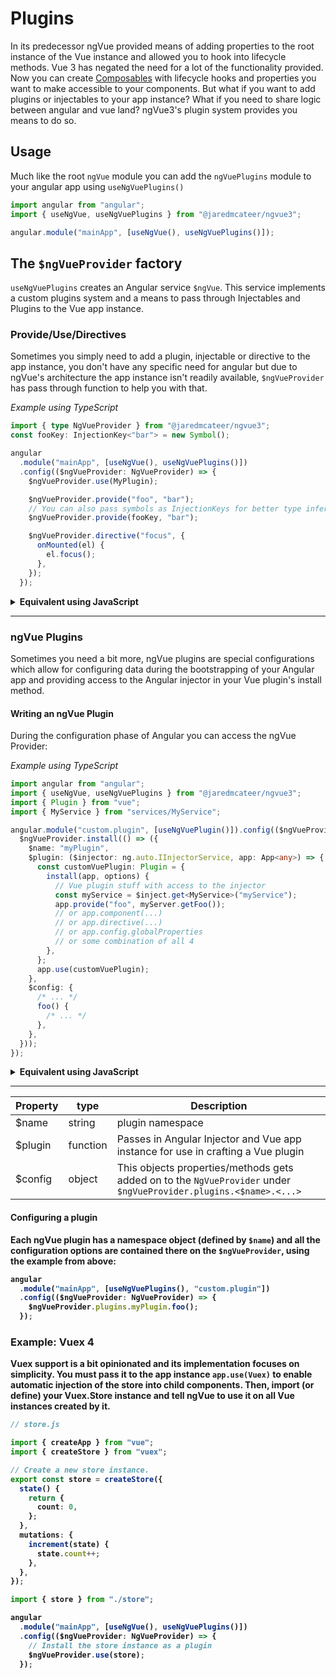 # Plugins

In its predecessor ngVue provided means of adding properties to the root instance of the Vue instance and allowed you to hook into lifecycle methods. Vue 3 has negated the need for a lot of the functionality provided. Now you can create [Composables](https://vuejs.org/guide/reusability/composables.html) with lifecycle hooks and properties you want to make accessible to your components. But what if you want to add plugins or injectables to your app instance? What if you need to share logic between angular and vue land? ngVue3's plugin system provides you means to do so.

## Usage

Much like the root `ngVue` module you can add the `ngVuePlugins` module to your angular app using `useNgVuePlugins()`

```ts
import angular from "angular";
import { useNgVue, useNgVuePlugins } from "@jaredmcateer/ngvue3";

angular.module("mainApp", [useNgVue(), useNgVuePlugins()]);
```

## The `$ngVueProvider` factory

`useNgVuePlugins` creates an Angular service `$ngVue`. This service implements a custom plugins system and a means to pass through Injectables and Plugins to the Vue app instance.

### Provide/Use/Directives

Sometimes you simply need to add a plugin, injectable or directive to the app instance, you don't have any specific need for angular but due to ngVue's architecture the app instance isn't readily available, `$ngVueProvider` has pass through function to help you with that.

_Example using TypeScript_

```ts
import { type NgVueProvider } from "@jaredmcateer/ngvue3";
const fooKey: InjectionKey<"bar"> = new Symbol();

angular
  .module("mainApp", [useNgVue(), useNgVuePlugins()])
  .config(($ngVueProvider: NgVueProvider) => {
    $ngVueProvider.use(MyPlugin);

    $ngVueProvider.provide("foo", "bar");
    // You can also pass symbols as InjectionKeys for better type inference in your components.
    $ngVueProvider.provide(fooKey, "bar");

    $ngVueProvider.directive("focus", {
      onMounted(el) {
        el.focus();
      },
    });
  });
```

<details><summary><strong>Equivalent using JavaScript</strong></summary>

```javascript
export const fooKey = Symbol();

angular.module("mainApp", [useNgVue(), useNgVuePlugins()]).config(($ngVueProvider) => {
  $ngVueProvider.use(MyPlugin);

  $ngVueProvider.provide("foo", "bar");
  $ngVueProvider.provide(fooKey, "bar");

  $ngVueProvider.directive("focus", {
    onMounted(el) {
      el.focus();
    },
  });
});
```

</details>

<hr>

### ngVue Plugins

Sometimes you need a bit more, ngVue plugins are special configurations which allow for configuring data during the bootstrapping of your Angular app and providing access to the Angular injector in your Vue plugin's install method.

#### Writing an ngVue Plugin

During the configuration phase of Angular you can access the ngVue Provider:

_Example using TypeScript_

```ts
import angular from "angular";
import { useNgVue, useNgVuePlugins } from "@jaredmcateer/ngvue3";
import { Plugin } from "vue";
import { MyService } from "services/MyService";

angular.module("custom.plugin", [useNgVuePlugin()]).config(($ngVueProvider: NgVueProvider) => {
  $ngVueProvider.install(() => ({
    $name: "myPlugin",
    $plugin: ($injector: ng.auto.IInjectorService, app: App<any>) => {
      const customVuePlugin: Plugin = {
        install(app, options) {
          // Vue plugin stuff with access to the injector
          const myService = $inject.get<MyService>("myService");
          app.provide("foo", myServer.getFoo());
          // or app.component(...)
          // or app.directive(...)
          // or app.config.globalProperties
          // or some combination of all 4
        },
      };
      app.use(customVuePlugin);
    },
    $config: {
      /* ... */
      foo() {
        /* ... */
      },
    },
  }));
});
```

<details><summary><strong>Equivalent using JavaScript<strong></summary>

```ts
import angular from "angular";
import { useNgVue, useNgVuePlugins } from "@jaredmcateer/ngvue3";

angular.module("custom.plugin", [useNgVuePlugin()]).config(($ngVueProvider) => {
  $ngVueProvider.install(() => ({
    $name: "myPlugin",
    $plugin: ($injector, app) => {
      const customVuePlugin = {
        install(app, options) {
          // Vue plugin stuff with access to the injector
          const myService = $inject.get("myService");
          app.provide("foo", myServer.getFoo());
          // or app.component(...)
          // or app.directive(...)
          // or app.config.globalProperties
          // or some combination of all 4
        },
      };
      app.use(customVuePlugin);
    },
    $config: {
      /* ... */
      foo() {
        /* ... */
      },
    },
  }));
});
```

</details>

<hr>

| Property | type     | Description                                                                                                       |
| -------- | -------- | ----------------------------------------------------------------------------------------------------------------- |
| \$name   | string   | plugin namespace                                                                                                  |
| \$plugin | function | Passes in Angular Injector and Vue app instance for use in crafting a Vue plugin                                  |
| \$config | object   | This objects properties/methods gets added on to the `NgVueProvider` under `$ngVueProvider.plugins.<$name>.<...>` |

#### Configuring a plugin

Each ngVue plugin has a namespace object (defined by `$name`) and all the configuration options are contained there on the `$ngVueProvider`, using the example from above:

```ts
angular
  .module("mainApp", [useNgVuePlugins(), "custom.plugin"])
  .config(($ngVueProvider: NgVueProvider) => {
    $ngVueProvider.plugins.myPlugin.foo();
  });
```

### Example: Vuex 4

Vuex support is a bit opinionated and its implementation focuses on simplicity. You must pass it to the app instance `app.use(Vuex)` to enable automatic injection of the store into child components. Then, import (or define) your Vuex.Store instance and tell ngVue to use it on all Vue instances created by it.

```ts
// store.js

import { createApp } from "vue";
import { createStore } from "vuex";

// Create a new store instance.
export const store = createStore({
  state() {
    return {
      count: 0,
    };
  },
  mutations: {
    increment(state) {
      state.count++;
    },
  },
});
```

```ts
import { store } from "./store";

angular
  .module("mainApp", [useNgVue(), useNgVuePlugins()])
  .config(($ngVueProvider: NgVueProvider) => {
    // Install the store instance as a plugin
    $ngVueProvider.use(store);
  });
```
